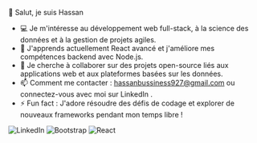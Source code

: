 👋 Salut, je suis Hassan
- 💻 Je m'intéresse au développement web full-stack, à la science des données et à la gestion de projets agiles.
- 🌱 J'apprends actuellement React avancé et j'améliore mes compétences backend avec Node.js.
- 💞️ Je cherche à collaborer sur des projets open-source liés aux applications web et aux plateformes basées sur les données.
- 📫 Comment me contacter : hassanbussiness927@gmail.com ou connectez-vous avec moi sur LinkedIn .
- ⚡ Fun fact : J'adore résoudre des défis de codage et explorer de nouveaux frameworks pendant mon temps libre !


<!---
CyberFetch/CyberFetch is a ✨ special ✨ repository because its `README.md` (this file) appears on your GitHub profile.
You can click the Preview link to take a look at your changes.
--->

![LinkedIn](https://img.shields.io/badge/linkedin-%230077B5.svg?style=for-the-badge&logo=linkedin&logoColor=white)
![Bootstrap](https://img.shields.io/badge/bootstrap-%238511FA.svg?style=for-the-badge&logo=bootstrap&logoColor=white)
![React](https://img.shields.io/badge/react-%2320232a.svg?style=for-the-badge&logo=react&logoColor=%2361DAFB)

